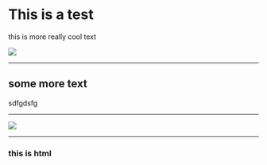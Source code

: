 

# This is a test
this is more really cool text

![](casey-horner-487085-unsplash.jpg)

---

## some more text
sdfgdsfg

---

![](wil-stewart-18242-unsplash.jpg)

---

<h3>this is html</h3>


